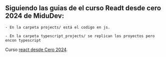 ## Siguiendo las guias de el curso Readt desde cero 2024 de MiduDev:

    - En la carpeta projects/ está el codigo en js.

    - En la carpeta typescript_projects/ se replican los proyectos pero encon typescript

Curso [react desde Cero 2024](https://www.youtube.com/watch?v=K2NcGYajvY4&list=PLUofhDIg_38q4D0xNWp7FEHOTcZhjWJ29&index=7).
